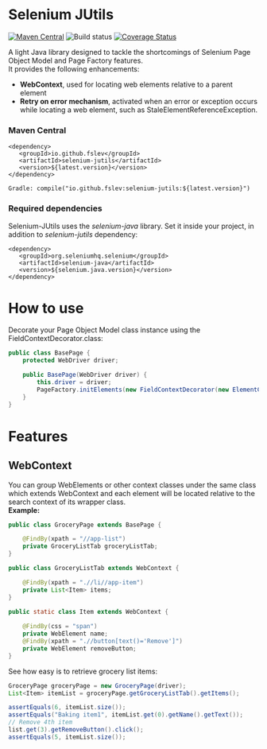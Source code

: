 # Selenium JUtils
[![Maven Central](https://img.shields.io/maven-central/v/io.github.fslev/selenium-jutils.svg?label=Maven%20Central)](https://search.maven.org/search?q=g:%22io.github.fslev%22%20AND%20a:%22selenium-jutils%22)
![Build status](https://github.com/fslev/selenium-jutils/workflows/Java%20CI%20with%20Maven/badge.svg?branch=main)
[![Coverage Status](https://coveralls.io/repos/github/fslev/selenium-jutils/badge.svg?branch=main)](https://coveralls.io/github/fslev/selenium-jutils?branch=main)

A light Java library designed to tackle the shortcomings of Selenium Page Object Model and Page Factory features.  
It provides the following enhancements:
- __WebContext__, used for locating web elements relative to a parent element  
- __Retry on error mechanism__, activated when an error or exception occurs while locating a web element, such as StaleElementReferenceException.  

### Maven Central
```
<dependency>
   <groupId>io.github.fslev</groupId>
   <artifactId>selenium-jutils</artifactId>
   <version>${latest.version}</version>
</dependency>

Gradle: compile("io.github.fslev:selenium-jutils:${latest.version}")
```  

### Required dependencies
Selenium-JUtils uses the _selenium-java_ library. Set it inside your project, in addition to _selenium-jutils_ dependency:  
```
<dependency>
   <groupId>org.seleniumhq.selenium</groupId>
   <artifactId>selenium-java</artifactId>
   <version>${selenium.java.version}</version>
</dependency>
```

# How to use
Decorate your Page Object Model class instance using the FieldContextDecorator.class:  
```java
public class BasePage {
    protected WebDriver driver;

    public BasePage(WebDriver driver) {
        this.driver = driver;
        PageFactory.initElements(new FieldContextDecorator(new ElementContextLocatorFactory(driver)), this);
    }
}
```

# Features

## WebContext
You can group WebElements or other context classes under the same class which extends WebContext and each element will be located relative to the search context of its wrapper class.  
__Example:__

```java
public class GroceryPage extends BasePage {

    @FindBy(xpath = "//app-list")
    private GroceryListTab groceryListTab;
}

public class GroceryListTab extends WebContext {

    @FindBy(xpath = ".//li//app-item")
    private List<Item> items;
}

public static class Item extends WebContext {
    
    @FindBy(css = "span")
    private WebElement name;
    @FindBy(xpath = ".//button[text()='Remove']")
    private WebElement removeButton;
} 
```
See how easy is to retrieve grocery list items:
```java
GroceryPage groceryPage = new GroceryPage(driver);
List<Item> itemList = groceryPage.getGroceryListTab().getItems();

assertEquals(6, itemList.size());
assertEquals("Baking item1", itemList.get(0).getName().getText());
// Remove 4th item
list.get(3).getRemoveButton().click();
assertEquals(5, itemList.size());
```

